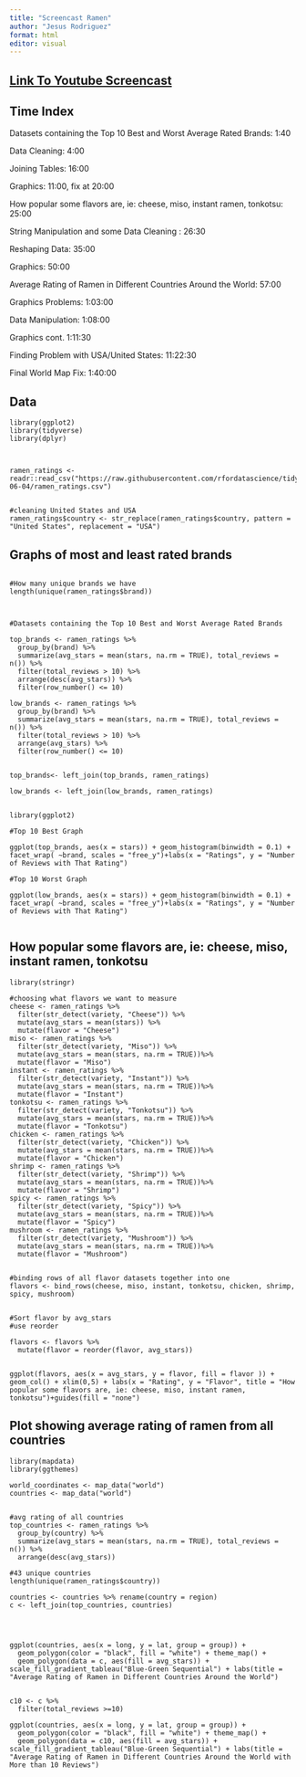 ```yaml
---
title: "Screencast Ramen"
author: "Jesus Rodriguez"
format: html
editor: visual
---
```


## [Link To Youtube Screencast](https://youtu.be/pn6putf4HHc)

## Time Index

Datasets containing the Top 10 Best and Worst Average Rated Brands: 1:40

Data Cleaning: 4:00

Joining Tables: 16:00

Graphics: 11:00, fix at 20:00

How popular some flavors are, ie: cheese, miso, instant ramen, tonkotsu: 25:00

String Manipulation and some Data Cleaning : 26:30

Reshaping Data: 35:00

Graphics: 50:00

Average Rating of Ramen in Different Countries Around the World: 57:00

Graphics Problems: 1:03:00

Data Manipulation: 1:08:00

Graphics cont. 1:11:30

Finding Problem with USA/United States: 11:22:30

Final World Map Fix: 1:40:00

## Data

```{r}
library(ggplot2)
library(tidyverse)
library(dplyr)



ramen_ratings <- readr::read_csv("https://raw.githubusercontent.com/rfordatascience/tidytuesday/master/data/2019/2019-06-04/ramen_ratings.csv")


#cleaning United States and USA 
ramen_ratings$country <- str_replace(ramen_ratings$country, pattern = "United States", replacement = "USA")

```

## Graphs of most and least rated brands

```{r}

#How many unique brands we have 
length(unique(ramen_ratings$brand))


```

```{r}

#Datasets containing the Top 10 Best and Worst Average Rated Brands

top_brands <- ramen_ratings %>%
  group_by(brand) %>%
  summarize(avg_stars = mean(stars, na.rm = TRUE), total_reviews = n()) %>%
  filter(total_reviews > 10) %>% 
  arrange(desc(avg_stars)) %>% 
  filter(row_number() <= 10)

low_brands <- ramen_ratings %>%
  group_by(brand) %>%
  summarize(avg_stars = mean(stars, na.rm = TRUE), total_reviews = n()) %>%
  filter(total_reviews > 10) %>% 
  arrange(avg_stars) %>% 
  filter(row_number() <= 10)
  
```

```{r}
top_brands<- left_join(top_brands, ramen_ratings)

low_brands <- left_join(low_brands, ramen_ratings)


```

```{r}
library(ggplot2)

#Top 10 Best Graph

ggplot(top_brands, aes(x = stars)) + geom_histogram(binwidth = 0.1) + facet_wrap( ~brand, scales = "free_y")+labs(x = "Ratings", y = "Number of Reviews with That Rating")

#Top 10 Worst Graph

ggplot(low_brands, aes(x = stars)) + geom_histogram(binwidth = 0.1) + facet_wrap( ~brand, scales = "free_y")+labs(x = "Ratings", y = "Number of Reviews with That Rating")


```

## How popular some flavors are, ie: cheese, miso, instant ramen, tonkotsu

```{r}
library(stringr)

#choosing what flavors we want to measure
cheese <- ramen_ratings %>% 
  filter(str_detect(variety, "Cheese")) %>%
  mutate(avg_stars = mean(stars)) %>%
  mutate(flavor = "Cheese")
miso <- ramen_ratings %>% 
  filter(str_detect(variety, "Miso")) %>%
  mutate(avg_stars = mean(stars, na.rm = TRUE))%>%
  mutate(flavor = "Miso")
instant <- ramen_ratings %>% 
  filter(str_detect(variety, "Instant")) %>%
  mutate(avg_stars = mean(stars, na.rm = TRUE))%>%
  mutate(flavor = "Instant")
tonkotsu <- ramen_ratings %>% 
  filter(str_detect(variety, "Tonkotsu")) %>%
  mutate(avg_stars = mean(stars, na.rm = TRUE))%>%
  mutate(flavor = "Tonkotsu")
chicken <- ramen_ratings %>% 
  filter(str_detect(variety, "Chicken")) %>%
  mutate(avg_stars = mean(stars, na.rm = TRUE))%>%
  mutate(flavor = "Chicken")
shrimp <- ramen_ratings %>% 
  filter(str_detect(variety, "Shrimp")) %>%
  mutate(avg_stars = mean(stars, na.rm = TRUE))%>%
  mutate(flavor = "Shrimp")
spicy <- ramen_ratings %>% 
  filter(str_detect(variety, "Spicy")) %>%
  mutate(avg_stars = mean(stars, na.rm = TRUE))%>%
  mutate(flavor = "Spicy")
mushroom <- ramen_ratings %>% 
  filter(str_detect(variety, "Mushroom")) %>%
  mutate(avg_stars = mean(stars, na.rm = TRUE))%>%
  mutate(flavor = "Mushroom")


#binding rows of all flavor datasets together into one
flavors <- bind_rows(cheese, miso, instant, tonkotsu, chicken, shrimp, spicy, mushroom)

```

```{r}

#Sort flavor by avg_stars
#use reorder

flavors <- flavors %>% 
  mutate(flavor = reorder(flavor, avg_stars))


ggplot(flavors, aes(x = avg_stars, y = flavor, fill = flavor )) + geom_col() + xlim(0,5) + labs(x = "Rating", y = "Flavor", title = "How popular some flavors are, ie: cheese, miso, instant ramen, tonkotsu")+guides(fill = "none")

```

## Plot showing average rating of ramen from all countries

```{r}
library(mapdata)
library(ggthemes)

world_coordinates <- map_data("world")
countries <- map_data("world")

```

```{r}

#avg rating of all countries
top_countries <- ramen_ratings %>%
  group_by(country) %>%
  summarize(avg_stars = mean(stars, na.rm = TRUE), total_reviews = n()) %>%
  arrange(desc(avg_stars))

#43 unique countries
length(unique(ramen_ratings$country))

countries <- countries %>% rename(country = region)
c <- left_join(top_countries, countries)




ggplot(countries, aes(x = long, y = lat, group = group)) + 
  geom_polygon(color = "black", fill = "white") + theme_map() + 
  geom_polygon(data = c, aes(fill = avg_stars)) + scale_fill_gradient_tableau("Blue-Green Sequential") + labs(title = "Average Rating of Ramen in Different Countries Around the World")


c10 <- c %>%
  filter(total_reviews >=10)

ggplot(countries, aes(x = long, y = lat, group = group)) + 
  geom_polygon(color = "black", fill = "white") + theme_map() + 
  geom_polygon(data = c10, aes(fill = avg_stars)) + scale_fill_gradient_tableau("Blue-Green Sequential") + labs(title = "Average Rating of Ramen in Different Countries Around the World with More than 10 Reviews")


```
